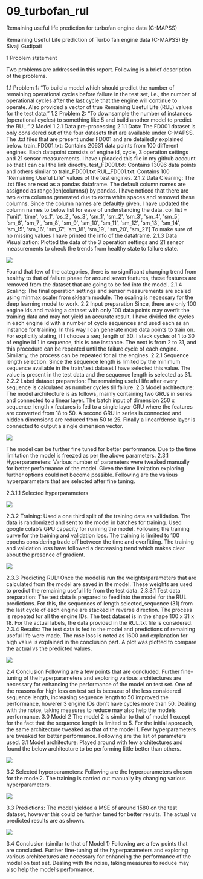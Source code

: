 # 09_turbofan_rul
Remaining useful life prediction for turbofan engine data (C-MAPSS)

Remaining Useful Life prediction of Turbo fan engine data (C-MAPSS)
By Sivaji Gudipati

1 Problem statement

Two problems are addressed in this report. Following is a brief description of the problems. 

1.1 Problem 1: “To build a model which should predict the number of remaining operational cycles before failure in the test set, i.e., the number of operational cycles after the last cycle that the engine will continue to operate. Also provided a vector of true Remaining Useful Life (RUL) values for the test data.”
1.2 Problem 2: “To downsample the number of instances (operational cycles) to something like 5 and build another model to predict the RUL.”
2 Model 1
2.1 Data pre-processing
2.1.1 Data: The FD001 dataset is only considered out of the four datasets that are available under C-MAPSS. The .txt files that are present under FD001 and are detailedly explained below.
train_FD001.txt: Contains 20631 data points from 100 different engines. Each datapoint consists of engine id, cycle, 3 operation settings and 21 sensor measurements. I have uploaded this file in my github account so that I can call the link directly. 
test_FD001.txt: Contains 13096 data points and others similar to train_FD001.txt
RUL_FD001.txt: Contains 100 “Remaining Useful Life” values of the test engines. 
2.1.2 Data Cleaning: The .txt files are read as a pandas dataframe. The default column names are assigned as range(len(columns)) by pandas. I have noticed that there are two extra columns generated due to extra white spaces and removed these columns. Since the column names are defaultly given, I have updated the column names to below list for ease of understanding the data.
col_list = ['unit', 'time', 'os_1', 'os_2', 'os_3', 'sm_1', 'sm_2', 'sm_3', 'sm_4', 'sm_5', 'sm_6', 'sm_7', 'sm_8', 'sm_9', 'sm_10', 'sm_11', 'sm_12', 'sm_13', 'sm_14', 'sm_15', 'sm_16', 'sm_17', 'sm_18', 'sm_19', 'sm_20', 'sm_21']
To make sure of no missing values I have printed the info of the dataframe. 
2.1.3 Data Visualization: Plotted the data of the 3 operation settings and 21 sensor measurements to check the trends from healthy state to failure state. 

 ![](images/1.png)
 
Found that few of the categories, there is no significant changing trend from healthy to that of failure phase for around seven features, these features are removed from the dataset that are going to be fed into the model. 
2.1.4 Scaling: The final operation settings and sensor measurements are scaled using minmax scaler from sklearn module. The scaling is necessary for the deep learning model to work. 
2.2 Input preparation
Since, there are only 100 engine ids and making a dataset with only 100 data points may overfit the training data and may not yield an accurate result. I have divided the cycles in each engine id with a number of cycle sequences and used each as an instance for training. In this way I can generate more data points to train on. For explicitly stating, if I choose a seq_length of 30. I stack cycles of 1 to 30 of engine id 1 in sequence, this is one instance. The next is from 2 to 31, and this procedure can be repeated until the failure cycle of each engine. Similarly, the process can be repeated for all the engines.
2.2.1 Sequence length selection: Since the sequence length is limited by the minimum sequence available in the train/test dataset I have selected this value. The value is present in the test data and the sequence length is selected as 31. 
2.2.2 Label dataset preparation: The remaining useful life after every sequence is calculated as number cycles till failure. 
2.3 Model architecture:
The model architecture is as follows, mainly containing two GRUs in series and connected to a linear layer. The batch input of dimension 250 x sequence_length x features is fed to a single layer GRU where the features are converted from 18 to 50. A second GRU in series is connected and hidden dimensions are reduced from 50 to 25. Finally a linear/dense layer is connected to output a single dimension vector.  

 ![](images/2.png)

The model can be further fine tuned for better performance. Due to the time limitation the model is freezed as per the above parameters.
2.3.1 Hyperparameters: Various number of parameters were tweaked manually for better performance of the model. Given the time limitation exploring further options could not become possible. Following are the various hyperparameters that are selected after fine tuning. 

2.3.1.1 Selected hyperparameters

 ![](images/3.png)

2.3.2 Training: Used a one third split of the training data as validation. The data is randomized and sent to the model in batches for training. Used google colab’s GPU capacity for running the model. Following the training curve for the training and validation loss. The training is limited to 100 epochs considering trade off between the time and overfitting. The training and validation loss have followed a decreasing trend which makes clear about the presence of gradient. 

 ![](images/4.png)

2.3.3 Predicting RUL: Once the model is run the weights/parameters that are calculated from the model are saved in the model. These weights are used to predict the remaining useful life from the test data. 
2.3.3.1 Test data preparation: The test data is prepared to feed into the model for the RUL predictions. For this, the sequences of length selected_sequence (31) from the last cycle of each engine are stacked in reverse direction. The process is repeated for all the engine IDs. The test dataset is in the shape 100 x 31 x 18. For the actual labels, the data provided in the RUL.txt file is considered. 
2.3.4 Results: The test data is fed to the model and predictions of remaining useful life were made. The mse loss is noted as 1600 and explanation for high value is explained in the conclusion part. A plot was plotted to compare the actual vs the predicted values. 

 ![](images/5.png)
 
2.4 Conclusion
Following are a few points that are concluded. 
Further fine-tuning of the hyperparameters and exploring various architectures are necessary for enhancing the performance of the model on test set. 
One of the reasons for high loss on test set is because of the less considered sequence length, increasing sequence length to 50 improved the performance, howerer 3 engine IDs don’t have cycles more than 50. 
Dealing with the noise, taking measures to reduce may also help the models performance.
3.0 Model 2
The model 2 is similar to that of model 1 except for the fact that the sequence length is limited to 5. For the initial approach, the same architecture tweaked as that of the model 1. Few hyperparameters are tweaked for better performance. Following are the list of parameters used.
3.1 Model architecture: Played around with few architectures and found the below architecture to be performing little better than others. 

 ![](images/6.png)

3.2 Selected hyperparameters: Following are the hyperparameters chosen for the model2. The training is carried out manually by changing various hyperparameters. 

 ![](images/7.png)

3.3 Predictions: The model yielded a MSE of around 1580 on the test dataset, however this could be further tuned for better results. The actual vs predicted results are as shown.

 ![](images/8.png)

3.4 Conclusion (similar to that of Model 1)
Following are a few points that are concluded. 
Further fine-tuning of the hyperparameters and exploring various architectures are necessary for enhancing the performance of the model on test set. 
Dealing with the noise, taking measures to reduce may also help the model’s performance.
